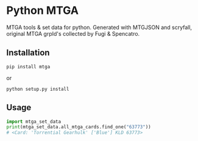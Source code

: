 # Python MTGA

MTGA tools & set data for python. Generated with MTGJSON and scryfall, original MTGA grpId's
collected by Fugi & Spencatro.

## Installation

`pip install mtga`

or

`python setup.py install`

## Usage

```python
import mtga_set_data
print(mtga_set_data.all_mtga_cards.find_one("63773"))
# <Card: 'Torrential Gearhulk' ['Blue'] KLD 63773>
```